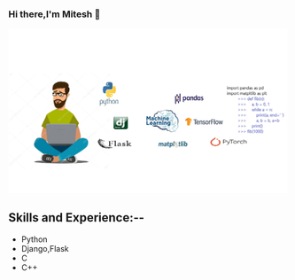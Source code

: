 ### Hi there,I'm Mitesh 👋

![](https://github.com/Mitesh00/Mitesh00/blob/main/gitimg.jpeg)

## Skills and Experience:--
* Python
* Django,Flask
* C
* C++


 

